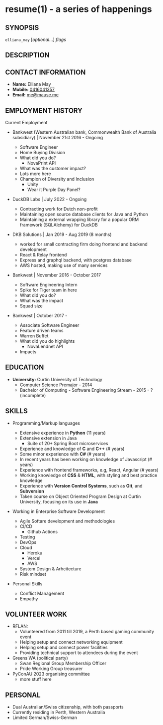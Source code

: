 resume(1) - a series of happenings
==================================

## SYNOPSIS

`elliana_may` [<var>optional</var>...] <var>flags</var>

## DESCRIPTION

## CONTACT INFORMATION
 * __Name:__ Elliana May
 * __Mobile:__ [0416041357](tel:0061-416-041-357)
 * __Email:__ [me@mause.me](mailto:me+cv@mause.me)

## EMPLOYMENT HISTORY
Current Employment 
 * Bankwest (Western Australian bank, Commonwealth Bank of Australia subsidiary) | November 21st 2016 - Ongoing
      - Software Engineer
      - Home Buying Division
      - What did you do?
        - NovaPrint API
      - What was the customer impact? 
      - Lots more here
      - Champion of Diversity and Inclusion
        - Unity
        - Wear it Purple Day Panel?

 * DuckDB Labs | July 2022 - Ongoing
      - Contracting work for Dutch non-profit
      - Maintaining open source database clients for Java and Python
      - Maintaining a external wrapping library for a popular ORM framework (SQLAlchemy) for DuckDB

 * DKB Solutions | Jan 2019 - Aug 2019 (8 months)
      - worked for small contracting firm doing frontend and backend development
      - React & Relay frontend
      - Express and graphql backend, with postgres database
      - AWS hosted, making use of many services

 * Bankwest | November 2016 - October 2017
     - Software Engineering Intern
     - Spike for Tiger team in here 
     - What did you do? 
     - What was the impact
     - Squad size

 * Bankwest | October 2017 - 
     - Associate Software Engineer
     - Feature driven teams
     - Warren Buffet 
     - What did you do highlights
        - NovaLendnet API
     - Impacts  

## EDUCATION
 * __University:__ Curtin University of Technology
     - Computer Science Premajor - 2014
     - Bachelor of Computing - Software Engineering Stream - 2015 - ? (incomplete)
  
## SKILLS

 * Programming/Markup languages
     - Extensive experience in **Python** (11 years)
     - Extensive extension in Java
        - Suite of 20+ Spring Boot microservices
     - Experience and knowledge of **C** and **C++** (# years)
     - Some minor experience with **C#** (# years)
     - In recent years has been working on knowledge of Javascript (# years) 
     - Experience with frontend frameworks, e.g, React, Angular (# years)
     - Working knowledge of **CSS** &amp; **HTML**, with styling and best practice knowledge 
     - Experience with **Version Control Systems**, such as **Git**, and **Subversion**  
     - Taken course on Object Oriented Program Design at Curtin University, focusing on its use in **Java**

 * Working in Enterprise Software Development
     - Agile Softare development and methodologies
     - CI/CD
        - Github Actions
     - Testing 
     - DevOps 
     - Cloud
        - Heroku
        - Vercel
        - AWS
     - System Design & Arhcitecture
     - Risk mindset

 * Personal Skills
     - Conflict Management 
     - Empathy
 

## VOLUNTEER WORK
 * RFLAN:
     * Volunteered from 2011 till 2019, a Perth based gaming community event
     * Helping setup and connect networking equipment
     * Helping setup and connect power facilities
     * Providing technical support to attendees during the event
 * Greens WA (political party)
     * Swan Regional Group Membership Officer
     * Pride Working Group treasurer
 * PyConAU 2023 organising committee
     * more stuff here


## PERSONAL
 * Dual Australian/Swiss citizenship, with both passports
 * Currently residing in Perth, Western Australia
 * Limited German/Swiss-German

